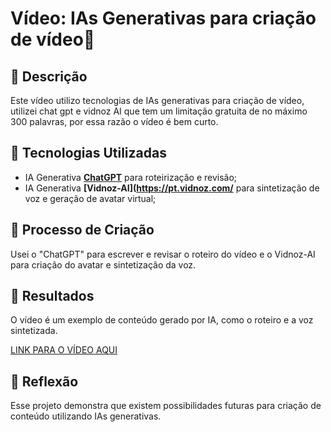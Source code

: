 # Vídeo: IAs Generativas para criação de vídeo🎥

## 📒 Descrição
Este vídeo utilizo tecnologias de IAs generativas para criação de vídeo, utilizei chat gpt e vidnoz AI que tem um limitação gratuita de no máximo 300 palavras, por essa razão o vídeo é bem curto.
## 🤖 Tecnologias Utilizadas
- IA Generativa **[ChatGPT](https://chat.openai.com)** para roteirização e revisão;
- IA Generativa **[Vidnoz-AI](https://pt.vidnoz.com/** para sintetização de voz e geração de avatar virtual;


## 🧐 Processo de Criação
Usei o "ChatGPT" para escrever e revisar o roteiro do vídeo e o Vidnoz-AI para criação do avatar e sintetização da voz.
## 🚀 Resultados
O vídeo é um exemplo de conteúdo gerado por IA, como o roteiro e a voz sintetizada.

[LINK PARA O VÍDEO AQUI](https://youtube.com/shorts/wH2Lt4Ym7ps?feature=share)

## 💭 Reflexão
Esse projeto demonstra que existem possibilidades futuras para criação de conteúdo utilizando IAs generativas.
